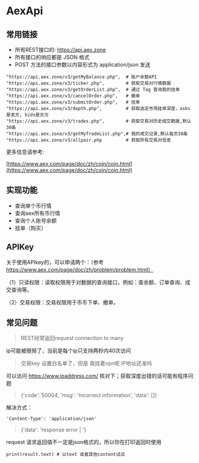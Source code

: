 # AexApi

## 常用链接

* 所有REST接口的: https://api.aex.zone
* 所有接口的响应都是 JSON 格式
* POST 方法的接口参数以内容形式为 application/json 发送

```
"https://api.aex.zone/v3/getMyBalance.php",  # 账户余额API
"https://api.aex.zone/v3/ticker.php",        # 获取交易对行情数据
"https://api.aex.zone/v3/getOrderList.php",  # 通过 Tag 查询我的挂单
"https://api.aex.zone/v3/cancelOrder.php",   # 撤单
"https://api.aex.zone/v3/submitOrder.php",   # 挂单
"https://api.aex.zone/v3/depth.php",         # 获取选定市场挂单深度，asks是卖方, bids是买方
"https://api.aex.zone/v3/trades.php",        # 获取交易对历史成交数据,默认30条
"https://api.aex.zone/v3/getMyTradeList.php",# 我的成交记录,默认每页30条
"https://api.aex.zone/v3/allpair.php         # 获取所有交易对信息
```

更多信息请参考:

[https://www.aex.com/page/doc/zh/coin/coin.html](https://www.aex.com/page/doc/zh/coin/coin.html)

## 实现功能

* 查询单个币行情
* 查询aex所有币行情
* 查询个人账号余额
* 挂单（购买）



## **APIKey**

关于使用APIkey的，可以申请两个：（参考 https://www.aex.com/page/doc/zh/problem/problem.html）

（1）只读权限：读取权限用于对数据的查询接口，例如：查余额、订单查询、成交查询等。

（2）交易权限：交易权限用于币币下单、撤单。



## 常见问题

> REST经常返回request connection to many

ip可能被限频了，当前是每个ip只支持两秒内40次访问

> 交易key 设置白名单了，但是 我挂着vpn呢 IP地址还准吗

可以访问 https://www.ipaddress.com/  核对下；获取深度出错的话可能有程序问题

> {'code': 50004, 'msg': 'Incorrect information', 'data': []}

解决方式：

```
'Content-Type': 'application/json' 
```

> {'data': 'response error | '}  

request 请求返回值不一定是json格式的，所以你在打印返回时使用

```
print(result.text) # 以text 或者其他content试试
```

